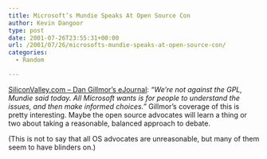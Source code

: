 ```yaml
---
title: Microsoft’s Mundie Speaks At Open Source Con
author: Kevin Dangoor
type: post
date: 2001-07-26T23:55:31+00:00
url: /2001/07/26/microsofts-mundie-speaks-at-open-source-con/
categories:
  - Random

---
```

[SiliconValley.com &#8211; Dan Gillmor&#8217;s eJournal][1]: _&#8220;We&#8217;re not against the GPL, Mundie said today. All Microsoft wants is for people to understand the issues, and then make informed choices.&#8221;_ Gillmor&#8217;s coverage of this is pretty interesting. Maybe the open source advocates will learn a thing or two about taking a reasonable, balanced approach to debate.
  
<!--more-->


  
(This is not to say that all OS advocates are unreasonable, but many of them seem to have blinders on.)

 [1]: http://web.siliconvalley.com/content/sv/2001/07/26/opinion/dgillmor/weblog/index.htm#mundie
